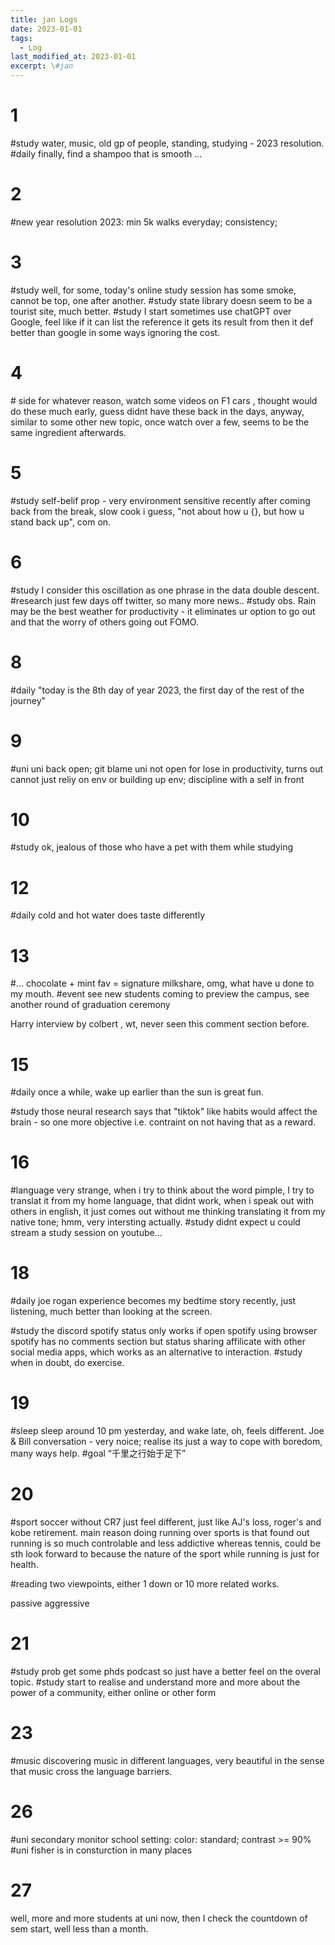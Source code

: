 ```yaml
---
title: jan Logs
date: 2023-01-01
tags:
  - Log
last_modified_at: 2023-01-01
excerpt: \#jan 
---
```


# 1 

\#study water, music, old gp of people, standing, studying - 2023 resolution.
\#daily finally, find a shampoo that is smooth ...

# 2

\#new year resolution 2023: min 5k walks everyday; consistency; 

# 3

\#study well, for some, today's online study session has some smoke, cannot be top, one after another.
\#study state library doesn seem to be a tourist site, much better.
\#study I start sometimes use chatGPT over Google, feel like if it can list the reference it gets its result from then it def better than google in some ways ignoring the cost.

# 4

\# side for whatever reason, watch some videos on F1 cars , thought would do these much early, guess didnt have these back in the days, anyway, similar to some other new topic, once watch over a few, seems to be the same ingredient afterwards.

# 5

\#study self-belif prop - very environment sensitive recently after coming back from the break, slow cook i guess, "not about how u {}, but how u stand back up", com on.

# 6 

\#study I consider this oscillation as one phrase in the data double descent.
\#research just few days off twitter, so many more news..
\#study obs. Rain may be the best weather for productivity - it eliminates ur option to go out and that the worry of others going out FOMO.

# 8

\#daily "today is the 8th day of year 2023, the first day of the rest of the journey"

# 9

\#uni uni back open; git blame uni not open for lose in productivity, turns out cannot just reliy on env or building up env; discipline with a self in front

# 10

\#study ok, jealous of those who have a pet with them while studying

# 12

\#daily cold and hot water does taste differently

# 13

\#... chocolate + mint fav = signature milkshare, omg, what have u done to my mouth.
\#event see new students coming to preview the campus, see another round of graduation ceremony

Harry interview by colbert , wt, never seen this comment section before.

# 15

\#daily once a while, wake up earlier than the sun is great fun.

\#study those neural research says that "tiktok" like habits would affect the brain - so one more objective i.e. contraint on not having that as a reward.

# 16

\#language very strange, when i try to think about the word pimple, I try to translat it from my home language, that didnt work, when i speak out with others in english, it just comes out without me thinking translating it from my native tone; hmm, very intersting actually.
\#study didnt expect u could stream a study session on youtube...

# 18 

\#daily joe rogan experience becomes my bedtime story recently, just listening, much better than looking at the screen.

\#study the discord spotify status only works if open spotify using browser
spotify has no comments section but status sharing affilicate with other social media apps, which works as an alternative to interaction.
\#study when in doubt, do exercise.

# 19

\#sleep sleep around 10 pm yesterday, and wake late, oh, feels different. Joe & Bill conversation - very noice; realise its just a way to cope with boredom, many ways help.
\#goal “千里之行始于足下”

# 20

\#sport soccer without CR7 just feel different, just like AJ's loss, roger's and kobe retirement.
main reason doing running over sports is that found out running is so much controlable and less addictive whereas tennis, could be sth look forward to because the nature of the sport while running is just for health.

\#reading two viewpoints, either 1 down or 10 more related works.

passive aggressive

# 21

\#study prob get some phds podcast so just have a better feel on the overal topic.
\#study start to realise and understand more and more about the power of a community, either online or other form

# 23

\#music discovering music in different languages, very beautiful in the sense that music cross the language barriers.

# 26

\#uni secondary monitor school setting: color: standard; contrast >= 90%
\#uni fisher is in consturction in many places

# 27

well, more and more students at uni now, then  I check the countdown of sem start, well less than a month.
